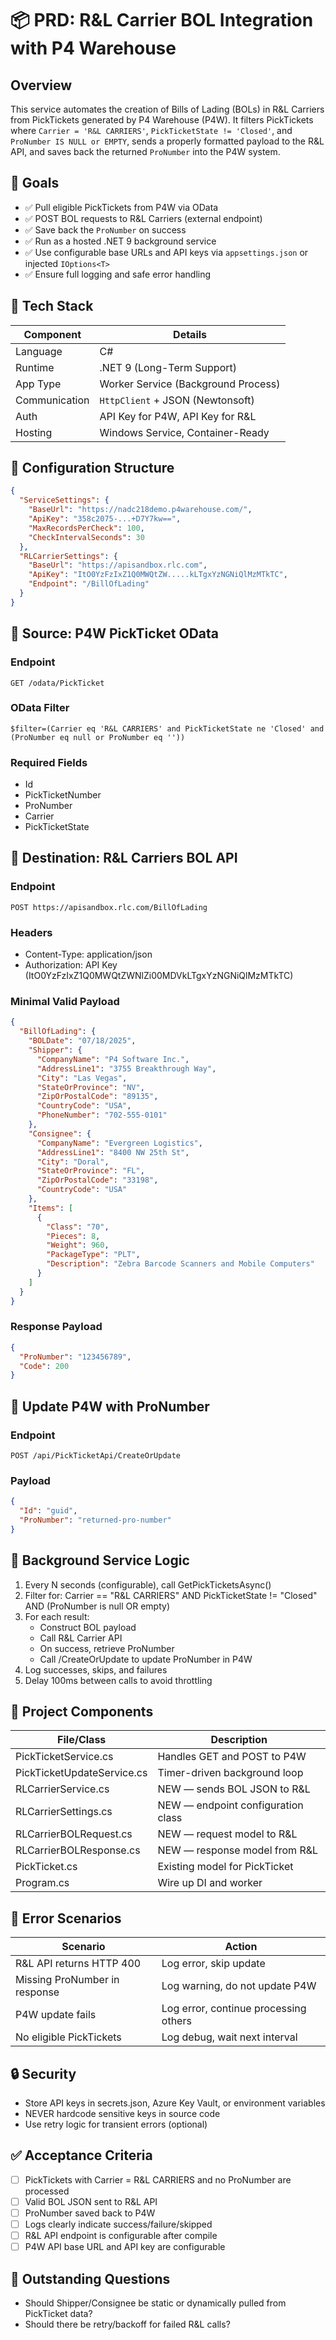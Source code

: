 
# 📦 PRD: R&L Carrier BOL Integration with P4 Warehouse

## Overview

This service automates the creation of Bills of Lading (BOLs) in R&L Carriers from PickTickets generated by P4 Warehouse (P4W). It filters PickTickets where `Carrier = 'R&L CARRIERS'`, `PickTicketState != 'Closed'`, and `ProNumber IS NULL or EMPTY`, sends a properly formatted payload to the R&L API, and saves back the returned `ProNumber` into the P4W system.

## 🎯 Goals

- ✅ Pull eligible PickTickets from P4W via OData
- ✅ POST BOL requests to R&L Carriers (external endpoint)
- ✅ Save back the `ProNumber` on success
- ✅ Run as a hosted .NET 9 background service
- ✅ Use configurable base URLs and API keys via `appsettings.json` or injected `IOptions<T>`
- ✅ Ensure full logging and safe error handling

## 🧱 Tech Stack

| Component      | Details                            |
|----------------|------------------------------------|
| Language       | C#                                 |
| Runtime        | .NET 9 (Long-Term Support)         |
| App Type       | Worker Service (Background Process)|
| Communication  | `HttpClient` + JSON (Newtonsoft)   |
| Auth           | API Key for P4W, API Key for R&L   |
| Hosting        | Windows Service, Container-Ready   |

## 📁 Configuration Structure

```json
{
  "ServiceSettings": {
    "BaseUrl": "https://nadc218demo.p4warehouse.com/",
    "ApiKey": "358c2075-...+D7Y7kw==",
    "MaxRecordsPerCheck": 100,
    "CheckIntervalSeconds": 30
  },
  "RLCarrierSettings": {
    "BaseUrl": "https://apisandbox.rlc.com",
    "ApiKey": "ItO0YzFzIxZ1Q0MWQtZW.....kLTgxYzNGNiQlMzMTkTC",
    "Endpoint": "/BillOfLading"
  }
}
```

## 📡 Source: P4W PickTicket OData

### Endpoint
```
GET /odata/PickTicket
```

### OData Filter
```
$filter=(Carrier eq 'R&L CARRIERS' and PickTicketState ne 'Closed' and (ProNumber eq null or ProNumber eq ''))
```

### Required Fields
- Id
- PickTicketNumber
- ProNumber
- Carrier
- PickTicketState

## 🎯 Destination: R&L Carriers BOL API

### Endpoint
```
POST https://apisandbox.rlc.com/BillOfLading
```

### Headers
- Content-Type: application/json
- Authorization: API Key (ItO0YzFzIxZ1Q0MWQtZWNlZi00MDVkLTgxYzNGNiQlMzMTkTC)

### Minimal Valid Payload
```json
{
  "BillOfLading": {
    "BOLDate": "07/18/2025",
    "Shipper": {
      "CompanyName": "P4 Software Inc.",
      "AddressLine1": "3755 Breakthrough Way",
      "City": "Las Vegas",
      "StateOrProvince": "NV",
      "ZipOrPostalCode": "89135",
      "CountryCode": "USA",
      "PhoneNumber": "702-555-0101"
    },
    "Consignee": {
      "CompanyName": "Evergreen Logistics",
      "AddressLine1": "8400 NW 25th St",
      "City": "Doral",
      "StateOrProvince": "FL",
      "ZipOrPostalCode": "33198",
      "CountryCode": "USA"
    },
    "Items": [
      {
        "Class": "70",
        "Pieces": 8,
        "Weight": 960,
        "PackageType": "PLT",
        "Description": "Zebra Barcode Scanners and Mobile Computers"
      }
    ]
  }
}
```

### Response Payload
```json
{
  "ProNumber": "123456789",
  "Code": 200
}
```

## 🔄 Update P4W with ProNumber

### Endpoint
```
POST /api/PickTicketApi/CreateOrUpdate
```

### Payload
```json
{
  "Id": "guid",
  "ProNumber": "returned-pro-number"
}
```

## 🔁 Background Service Logic

1. Every N seconds (configurable), call GetPickTicketsAsync()
2. Filter for:
   Carrier == "R&L CARRIERS" AND PickTicketState != "Closed" AND (ProNumber is null OR empty)
3. For each result:
   - Construct BOL payload
   - Call R&L Carrier API
   - On success, retrieve ProNumber
   - Call /CreateOrUpdate to update ProNumber in P4W
4. Log successes, skips, and failures
5. Delay 100ms between calls to avoid throttling

## 🧩 Project Components

| File/Class                 | Description |
|---------------------------|-------------|
| PickTicketService.cs      | Handles GET and POST to P4W |
| PickTicketUpdateService.cs| Timer-driven background loop |
| RLCarrierService.cs       | NEW — sends BOL JSON to R&L |
| RLCarrierSettings.cs      | NEW — endpoint configuration class |
| RLCarrierBOLRequest.cs    | NEW — request model to R&L |
| RLCarrierBOLResponse.cs   | NEW — response model from R&L |
| PickTicket.cs             | Existing model for PickTicket |
| Program.cs                | Wire up DI and worker |

## 🧪 Error Scenarios

| Scenario                         | Action |
|----------------------------------|--------|
| R&L API returns HTTP 400         | Log error, skip update |
| Missing ProNumber in response    | Log warning, do not update P4W |
| P4W update fails                 | Log error, continue processing others |
| No eligible PickTickets          | Log debug, wait next interval |

## 🔒 Security

- Store API keys in secrets.json, Azure Key Vault, or environment variables
- NEVER hardcode sensitive keys in source code
- Use retry logic for transient errors (optional)

## ✅ Acceptance Criteria

- [ ] PickTickets with Carrier = R&L CARRIERS and no ProNumber are processed
- [ ] Valid BOL JSON sent to R&L API
- [ ] ProNumber saved back to P4W
- [ ] Logs clearly indicate success/failure/skipped
- [ ] R&L API endpoint is configurable after compile
- [ ] P4W API base URL and API key are configurable

## 🚧 Outstanding Questions

- Should Shipper/Consignee be static or dynamically pulled from PickTicket data?
- Should there be retry/backoff for failed R&L calls?
